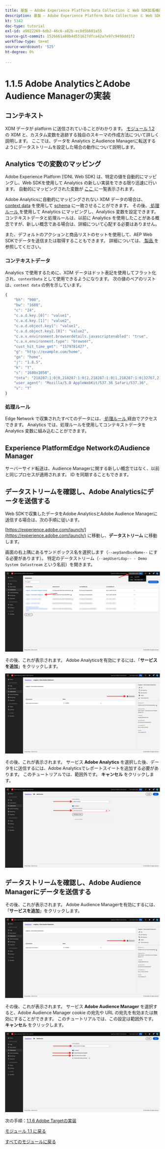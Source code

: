 ```yaml
---
title: 基盤 – Adobe Experience Platform Data Collection と Web SDK拡張機能の設定 – Adobe AnalyticsとAdobe Audience Managerの実装
description: 基盤 – Adobe Experience Platform Data Collection と Web SDK拡張機能の設定 – Adobe AnalyticsとAdobe Audience Managerの実装
kt: 5342
doc-type: tutorial
exl-id: a9022269-6db2-46c6-a82b-ec8d5b881a55
source-git-commit: 1526661a80b4d551627dfca42a7e97c9498dd1f2
workflow-type: tm+mt
source-wordcount: '525'
ht-degree: 0%

---
```


# 1.1.5 Adobe AnalyticsとAdobe Audience Managerの実装

## コンテキスト

XDM データが platform に送信されていることがわかります。 [ モジュール 1.2](./../module1.2/data-ingestion.md) の XDM と、カスタム変数を追跡する独自のスキーマの作成方法について詳しく説明します。 ここでは、データを Analytics とAudience Managerに転送するようにデータストリームを設定した場合の動作について説明します。

## Analytics での変数のマッピング

Adobe Experience Platform [!DNL Web SDK] は、特定の値を自動的にマッピングし、Web SDKを使用して Analytics の新しい実装をできる限り迅速に行います。 自動的にマッピングされた変数が [ ここ ](https://experienceleague.adobe.com/docs/experience-platform/edge/data-collection/adobe-analytics/automatically-mapped-vars.html#data-collection) に一覧表示されます。

Adobe Analyticsに自動的にマッピングされない XDM データの場合は、[context data](https://experienceleague.adobe.com/docs/analytics/implementation/vars/page-vars/contextdata.html?lang=ja) を使用して [schema](https://experienceleague.adobe.com/docs/experience-platform/xdm/schema/composition.html?lang=ja) に一致させることができます。 その後、[ 処理ルール ](https://experienceleague.adobe.com/docs/analytics/admin/admin-tools/processing-rules/processing-rules-configuration/t-processing-rules.html) を使用して Analytics にマッピングし、Analytics 変数を設定できます。 コンテキストデータと処理ルールは、以前に Analytics を使用したことがある概念ですが、新しい概念である場合は、詳細について心配する必要はありません。

また、デフォルトのアクションと商品リストのセットを使用して、AEP Web SDKでデータを送信または取得することもできます。 詳細については、[ 製品 ](https://experienceleague.adobe.com/docs/experience-platform/edge/data-collection/collect-commerce-data.html?lang=en#data-collection) を参照してください。

### コンテキストデータ

Analytics で使用するために、XDM データはドット表記を使用してフラット化され、`contextData` として使用できるようになります。 次の値のペアのリストは、`context data` の例を示しています。

```javascript
{
    "bh": "900",
    "bw": "1680",
    "c": "24",
    "c.a.d.key.[0]": "value1",
    "c.a.d.key.[1]": "value2",
    "c.a.d.object.key1": "value1",
    "c.a.d.object.key2.[0]": "value2",
    "c.a.x.environment.browserdetails.javascriptenabled": "true",
    "c.a.x.environment.type": "browser",
    "cust_hit_time_gmt": "1579781427",
    "g": "http://example.com/home",
    "gn": "home",
    "j": "1.8.5",
    "k": "Y",
    "s": "1680x1050",
    "tnta": "218287:1:0|0,218287:1:0|2,218287:1:0|1,218287:1:0|32767,218287:1:01,218287:1:0|0,218287:1:0|1,218287:1:0|0,218287:1:0|1",
    "user_agent": "Mozilla/5.0 AppleWebKit/537.36 Safari/537.36",
    "v": "Y"
}
```

### 処理ルール

Edge Network で収集されたすべてのデータには、[ 処理ルール ](https://experienceleague.adobe.com/docs/analytics/admin/admin-tools/processing-rules/processing-rules-configuration/t-processing-rules.html) 経由でアクセスできます。 Analytics では、処理ルールを使用してコンテキストデータを Analytics 変数に組み込むことができます。

## Experience PlatformEdge NetworkのAudience Manager

サーバーサイド転送は、Audience Managerに関する新しい概念ではなく、以前と同じプロセスが適用されます。 ID を同期することもできます。

## データストリームを確認し、Adobe Analyticsにデータを送信する

Web SDKで収集したデータをAdobe AnalyticsとAdobe Audience Managerに送信する場合は、次の手順に従います。

[https://experience.adobe.com/launch/](https://experience.adobe.com/launch/) に移動し、**データストリーム** に移動します。

画面の右上隅にあるサンドボックス名を選択します（`--aepSandboxName--` にする必要があります）。 特定のデータストリーム（`--aepUserLdap-- - Demo System Datastream` という名前）を開きます。

![ 左側のナビゲーションで「Edge設定」アイコンをクリック ](./images/edgeconfig1b.png)

その後、これが表示されます。 Adobe Analyticsを有効にするには、「**サービスを追加**」をクリックします。

![AEP デバッガー ](./images/aa2.png)

その後、これが表示されます。 サービス **Adobe Analytics** を選択した後、データをに送信するには、Adobe Analyticsでレポートスイートを追加する必要があります。 このチュートリアルでは、範囲外です。 **キャンセル** をクリックします。

![AEP デバッガー ](./images/aa3.png)

## データストリームを確認し、Adobe Audience Managerにデータを送信する

その後、これが表示されます。 Adobe Audience Managerを有効にするには、「**サービスを追加**」をクリックします。

![AEP デバッガー ](./images/aa2.png)

その後、これが表示されます。 サービス **Adobe Audience Manager** を選択すると、Adobe Audience Manager cookie の宛先や URL の宛先を有効または無効にすることができます。 このチュートリアルでは、この設定は範囲外です。 **キャンセル** をクリックします。

![AEP デバッガー ](./images/aam1.png)

次の手順：[1.1.6 Adobe Targetの実装 ](./ex6.md)

[モジュール 1.1 に戻る](./data-ingestion-launch-web-sdk.md)

[すべてのモジュールに戻る](./../../../overview.md)
